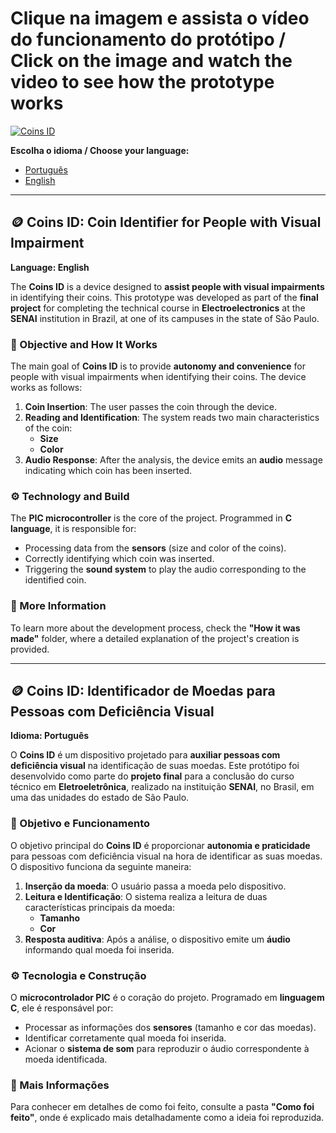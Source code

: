 # Clique na imagem e assista o vídeo do funcionamento do protótipo / Click on the image and watch the video to see how the prototype works

[![Coins ID](https://img.youtube.com/vi/4rhmG1N_L9w/0.jpg)](https://www.youtube.com/watch?v=4rhmG1N_L9w)

**Escolha o idioma / Choose your language:**
- [Português](#portuguese)
- [English](#english)

---

## <a id="english"></a> 🪙 **Coins ID**: Coin Identifier for People with Visual Impairment

**Language: English**

The **Coins ID** is a device designed to **assist people with visual impairments** in identifying their coins. This prototype was developed as part of the **final project** for completing the technical course in **Electroelectronics** at the **SENAI** institution in Brazil, at one of its campuses in the state of São Paulo.

### 🎯 Objective and How It Works

The main goal of **Coins ID** is to provide **autonomy and convenience** for people with visual impairments when identifying their coins. The device works as follows:

1. **Coin Insertion**: The user passes the coin through the device.
2. **Reading and Identification**: The system reads two main characteristics of the coin:
   - **Size**
   - **Color**
3. **Audio Response**: After the analysis, the device emits an **audio** message indicating which coin has been inserted.

### ⚙️ Technology and Build

The **PIC microcontroller** is the core of the project. Programmed in **C language**, it is responsible for:

- Processing data from the **sensors** (size and color of the coins).
- Correctly identifying which coin was inserted.
- Triggering the **sound system** to play the audio corresponding to the identified coin.

### 📝 More Information

To learn more about the development process, check the **"How it was made"** folder, where a detailed explanation of the project's creation is provided.

---

## <a id="portuguese"></a> 🪙 **Coins ID**: Identificador de Moedas para Pessoas com Deficiência Visual

**Idioma: Português**

O **Coins ID** é um dispositivo projetado para **auxiliar pessoas com deficiência visual** na identificação de suas moedas. Este protótipo foi desenvolvido como parte do **projeto final** para a conclusão do curso técnico em **Eletroeletrônica**, realizado na instituição **SENAI**, no Brasil, em uma das unidades do estado de São Paulo.

### 🎯 Objetivo e Funcionamento

O objetivo principal do **Coins ID** é proporcionar **autonomia e praticidade** para pessoas com deficiência visual na hora de identificar as suas moedas. O dispositivo funciona da seguinte maneira:

1. **Inserção da moeda**: O usuário passa a moeda pelo dispositivo.
2. **Leitura e Identificação**: O sistema realiza a leitura de duas características principais da moeda:
   - **Tamanho**
   - **Cor**
3. **Resposta auditiva**: Após a análise, o dispositivo emite um **áudio** informando qual moeda foi inserida.

### ⚙️ Tecnologia e Construção

O **microcontrolador PIC** é o coração do projeto. Programado em **linguagem C**, ele é responsável por:

- Processar as informações dos **sensores** (tamanho e cor das moedas).
- Identificar corretamente qual moeda foi inserida.
- Acionar o **sistema de som** para reproduzir o áudio correspondente à moeda identificada.

### 📝 Mais Informações

Para conhecer em detalhes de como foi feito, consulte a pasta **"Como foi feito"**, onde é explicado mais detalhadamente como a ideia foi reproduzida.
